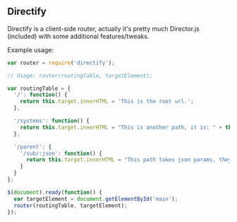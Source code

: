 ## Directify ##

Directify is a client-side router, actually it's pretty much Director.js (included) with some additional features/tweaks.

Example usage:

```javascript
var router = require('directify');

// Usage: router(routingTable, targetElement);

var routingTable = {
  '/': function() {
    return this.target.innerHTML = 'This is the root url.';
  },

  '/systems': function() {
    return this.target.innerHTML = "This is another path, it is: " + this.path;
  },

  '/parent': {
    '/sub/:json': function() {
      return this.target.innerHTML = "This path takes json params, they are: " + (JSON.stringify(this.params));
    }
  }
};

$(document).ready(function() {
  var targetElement = document.getElementById('main');
  router(routingTable, targetElement);
});
```